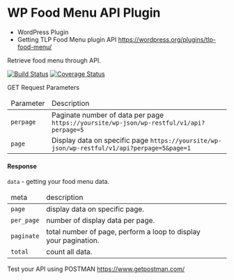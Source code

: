 # WP Food Menu API Plugin
- WordPress Plugin
- Getting TLP Food Menu plugin API https://wordpress.org/plugins/tlp-food-menu/

Retrieve food menu through API.


[![Build Status](http://img.shields.io/travis/badges/badgerbadgerbadger.svg?style=flat-square)](https://travis-ci.org/badges/badgerbadgerbadger) [![Coverage Status](http://img.shields.io/coveralls/badges/badgerbadgerbadger.svg?style=flat-square)](https://coveralls.io/r/badges/badgerbadgerbadger)

GET Request Parameters

<table>
  <thead>
    <tr>
      <td>Parameter</td>
      <td>Description</td>
      </tr>
    </thead>
    <tbody>
      <tr>
        <td><code>perpage</code></td>
        <td>Paginate number of data per page <code>https://yoursite/wp-json/wp-restful/v1/api?perpage=5</code></td>
        </tr>
      <tr>
        <td><code>page</code></td>
        <td>Display data on specific page <code>https://yoursite/wp-json/wp-restful/v1/api?perpage=5&page=1</code></td>
        </tr>
    </tbody>
 </table>
 
 <h4>Response</h4>
 <p>
 <code>data</code> - getting your food menu data.
 </p>
 <table>
<thead>
  <tr>
    <td>meta</td>
    <td>description</td>
  </tr>
  </thead>
  <tbody>
    <tr>
      <td><code>page</code></td>
      <td>display data on specific page.<td>
    </tr>
    <tr>
      <td><code>per_page</code></td>
      <td>number of display data per page.<td>
    </tr>
    <tr>
      <td><code>paginate</code></td>
      <td>total number of page, perform a loop to display your pagination.<td>
    </tr>
    <tr>
      <td><code>total</code></td>
      <td>count all data.<td>
    </tr>
    </tbody>
</table>


Test your API using POSTMAN https://www.getpostman.com/
